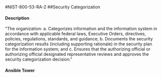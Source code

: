 #NIST-800-53-RA-2
##Security Categorization
#### Description
"The organization:
  a.  Categorizes information and the information system in accordance with applicable federal laws, Executive Orders, directives, policies, regulations, standards, and guidance;
  b.  Documents the security categorization results (including supporting rationale) in the security plan for the information system; and
  c.  Ensures that the authorizing official or authorizing official designated representative reviews and approves the security categorization decision."
#### Ansible Tower

